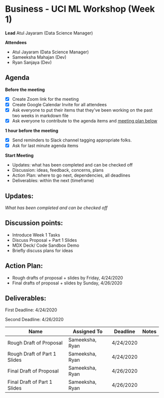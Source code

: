 # Business - UCI ML Workshop (Week 1)

**Lead**
Atul Jayaram (Data Science Manager)

**Attendees**

* Atul Jayaram (Data Science Manager)
* Sameeksha Mahajan (Dev)
* Ryan Sanjaya (Dev)

## Agenda

**Before the meeting**

- [x] Create Zoom link for the meeting
- [x] Create Google Calendar Invite for all attendees
- [x] Ask everyone to put their items that they've been working on the past two weeks in markdown file
- [x] Ask everyone to contribute to the agenda items and [meeting plan below](https://github.com/shreyagupta98/people/blob/master/meeting_template.md#updates)

**1 hour before the meeting**

- [x] Send reminders to Slack channel tagging appropriate folks. 
- [x] Ask for last minute agenda items

**Start Meeting**

* Updates: what has been completed and can be checked off
* Discussion: ideas, feedback, concerns, plans
* Action Plan: where to go next, dependencies, all deadlines
* Deliverables: within the next (timeframe)

## Updates:

*What has been completed and can be checked off*

## Discussion points:

* Introduce Week 1 Tasks
* Discuss Proposal + Part 1 Slides
* MDX Deck/ Code Sandbox Demo
* Briefly discuss plans for ideas

## Action Plan:

* Rough drafts of proposal + slides by Friday, 4/24/2020 
* Final drafts of proposal + slides by Sunday, 4/26/2020 


## Deliverables:

First Deadline: 4/24/2020

Second Deadline: 4/26/2020



| Name                                | Assigned To  | Deadline  | Notes |
| ----------------------------------- | ------------ | --------- | ----- |
| Rough Draft of Proposal                   | Sameeksha, Ryan | 4/24/2020  |       |
| Rough Draft of Part 1 Slides                     | Sameeksha, Ryan             | 4/24/2020  |       |
| Final Draft of Proposal         | Sameeksha, Ryan             | 4/26/2020 |       |
| Final Draft of Part 1 Slides | Sameeksha, Ryan             | 4/26/2020 |       |
